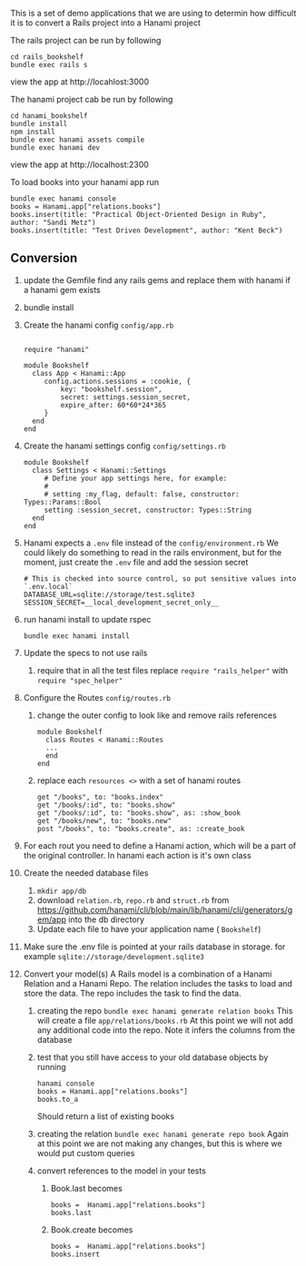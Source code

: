This is a set of demo applications that we are using to determin how difficult it is to convert a Rails project into a Hanami project

The rails project can be run by following
```
cd rails_bookshelf
bundle exec rails s
```
view the app at http://locahlost:3000

The hanami project cab be run by following
```
cd hanami_bookshelf
bundle install
npm install
bundle exec hanami assets compile
bundle exec hanami dev
```
view the app at http://localhost:2300

To load books into your hanami app run
```
bundle exec hanami console
books = Hanami.app["relations.books"]
books.insert(title: "Practical Object-Oriented Design in Ruby", author: "Sandi Metz")
books.insert(title: "Test Driven Development", author: "Kent Beck")
```

## Conversion

1. update the Gemfile
  find any rails gems and replace them with hanami if a hanami gem exists

1. bundle install
  
1. Create the hanami config `config/app.rb`
   ```

   require "hanami"

   module Bookshelf
     class App < Hanami::App
        config.actions.sessions = :cookie, {
            key: "bookshelf.session",
            secret: settings.session_secret,
            expire_after: 60*60*24*365
        }
     end
   end
   ```
  
1. Create the hanami settings config `config/settings.rb`
   ```
   module Bookshelf
     class Settings < Hanami::Settings
        # Define your app settings here, for example:
        #
        # setting :my_flag, default: false, constructor: Types::Params::Bool
        setting :session_secret, constructor: Types::String
     end
   end
   ```

1. Hanami expects a `.env` file instead of the `config/environment.rb`  We could likely do something to read in the rails environment, but for the moment, just create the `.env` file and add the session secret
   ```
   # This is checked into source control, so put sensitive values into `.env.local`
   DATABASE_URL=sqlite://storage/test.sqlite3
   SESSION_SECRET=__local_development_secret_only__
   ```

1. run hanami install to update rspec
   ```
   bundle exec hanami install
   ```

1. Update the specs to not use rails
   1. require that in all the test files
      replace `require "rails_helper"` with `require "spec_helper"` 

1. Configure the Routes `config/routes.rb`
   1. change the outer config to look like and remove rails references
      ```
      module Bookshelf
        class Routes < Hanami::Routes
        ...
        end
      end
      ```
   1. replace each `resources <>` with a set of hanami routes
      ```
      get "/books", to: "books.index"
      get "/books/:id", to: "books.show"
      get "/books/:id", to: "books.show", as: :show_book
      get "/books/new", to: "books.new"
      post "/books", to: "books.create", as: :create_book
      ```

1. For each rout you need to define a Hanami action, which will be a part of the original controller.  In hanami each action is it's own class


1. Create the needed database files
   1. `mkdir app/db`
   1. download `relation.rb`, `repo.rb` and `struct.rb` from https://github.com/hanami/cli/blob/main/lib/hanami/cli/generators/gem/app into the db directory
   1. Update each file to have your application name ( `Bookshelf`)

1. Make sure the .env file is pointed at your rails database in storage. for example `sqlite://storage/development.sqlite3`

1. Convert your model(s)
  A Rails model is a combination of a Hanami Relation and a Hanami Repo.  The relation includes the tasks to load and store the data.  The repo includes the task to find the data.
   1. creating the repo `bundle exec hanami generate relation books`
     This will create a file `app/relations/books.rb`
     At this point we will not add any additional code into the repo.  Note it infers the columns from the database

     1. test that you still have access to your old database objects by running
        ```
        hanami console
        books = Hanami.app["relations.books"]
        books.to_a
        ```
        Should return a list of existing books
   1. creating the relation `bundle exec hanami generate repo book`
       Again at this point we are not making any changes, but this is where we would put custom queries
   1. convert references to the model in your tests
      1. Book.last becomes
         ```
         books =  Hanami.app["relations.books"]
         books.last
         ```
      1. Book.create becomes
         ```
         books =  Hanami.app["relations.books"]
         books.insert
         ```
  
